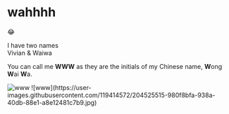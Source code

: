 # **wahhhh**
:joy:
<p>I have two names<br>
  Vivian & Waiwa</p>
You can call me <strong>WWW</strong>
as they are the initials of my Chinese name, <strong>W</strong>ong <strong>W</strong>ai <strong>W</strong>a.
<p><img src="www.jpg" alt="www" />
![www](https://user-images.githubusercontent.com/119414572/204525515-980f8bfa-938a-40db-88e1-a8e12481c7b9.jpg)

